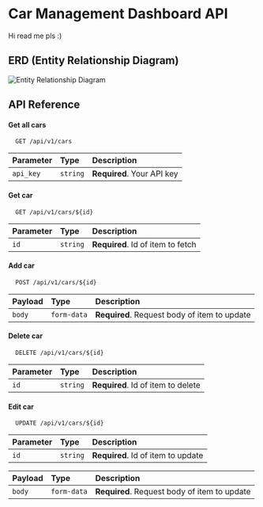 
# Car Management Dashboard API
Hi read me pls :)



## ERD (Entity Relationship Diagram)

![Entity Relationship Diagram](https://via.placeholder.com/468x300?text=App+Screenshot+Here)


## API Reference

#### Get all cars

```http
  GET /api/v1/cars
```

| Parameter | Type     | Description                |
| :-------- | :------- | :------------------------- |
| `api_key` | `string` | **Required**. Your API key |

#### Get car

```http
  GET /api/v1/cars/${id}
```

| Parameter | Type     | Description                       |
| :-------- | :------- | :-------------------------------- |
| `id`      | `string` | **Required**. Id of item to fetch |

#### Add car

```http
  POST /api/v1/cars/${id}
```

| Payload | Type     | Description                       |
| :-------- | :------- | :-------------------------------- |
| `body`      | `form-data` | **Required**. Request body of item to update |


#### Delete car

```http
  DELETE /api/v1/cars/${id}
```

| Parameter | Type     | Description                       |
| :-------- | :------- | :-------------------------------- |
| `id`      | `string` | **Required**. Id of item to delete |

#### Edit car

```http
  UPDATE /api/v1/cars/${id}
```

| Parameter | Type     | Description                       |
| :-------- | :------- | :-------------------------------- |
| `id`      | `string` | **Required**. Id of item to update |

| Payload | Type     | Description                       |
| :-------- | :------- | :-------------------------------- |
| `body`      | `form-data` | **Required**. Request body of item to update |

